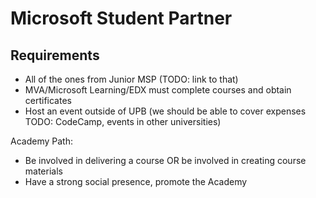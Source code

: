 # Microsoft Student Partner

## Requirements

* All of the ones from Junior MSP (TODO: link to that)
* MVA/Microsoft Learning/EDX must complete courses and obtain certificates
* Host an event outside of UPB (we should be able to cover expenses TODO: CodeCamp, events in other universities)

Academy Path:
* Be involved in delivering a course OR be involved in creating course materials
* Have a strong social presence, promote the Academy
